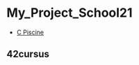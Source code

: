 # My_Project_School21


* [C Piscine](https://github.com/ifanzilka/Piscine-42-21School-)
## 42cursus
